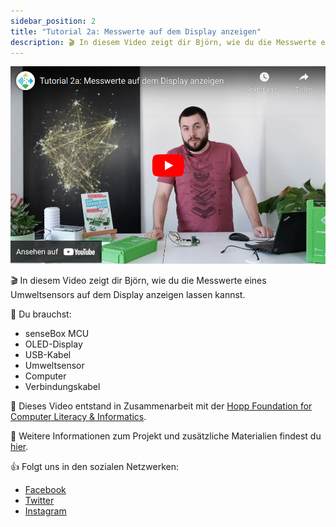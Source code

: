 ```yaml
---
sidebar_position: 2
title: "Tutorial 2a: Messwerte auf dem Display anzeigen"
description: 🎬 In diesem Video zeigt dir Björn, wie du die Messwerte eines Umweltsensors auf dem Display anzeigen lassen kannst.
---
```


[![](../../static/img/tutorials/display-values-show/Bildschirmfoto%20vom%202022-09-08%2012-44-09.png)](https://youtu.be/ZEdxzyDnzF4)

🎬 In diesem Video zeigt dir Björn, wie du die Messwerte eines Umweltsensors auf dem Display anzeigen lassen kannst.

🧰 Du brauchst:
- senseBox MCU
- OLED-Display
- USB-Kabel
- Umweltsensor
- Computer
- Verbindungskabel

🎥 Dieses Video entstand in Zusammenarbeit mit der [Hopp Foundation for Computer Literacy & Informatics](https://www.hopp-foundation.de/).

 🔎 Weitere Informationen zum Projekt und zusätzliche Materialien findest du [hier](https://www.sensebox.de).

👍 Folgt uns in den sozialen Netzwerken:

- [Facebook](https://www.facebook.com/sensebox.de)
- [Twitter](https://twitter.com/sensebox_de)
- [Instagram](https://www.instagram.com/sensebox_de)
